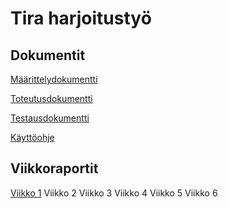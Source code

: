 # Tira harjoitustyö
## Dokumentit
[Määrittelydokumentti](https://github.com/minttugomez/tira-harjoitustyo/blob/master/dokumentaatio/M%C3%A4%C3%A4rittelydokumentti.md)

[Toteutusdokumentti]()

[Testausdokumentti]()

[Käyttöohje]()
## Viikkoraportit
[Viikko 1](https://github.com/minttugomez/tira-harjoitustyo/blob/master/dokumentaatio/Viikkoraportti1.md)
Viikko 2
Viikko 3
Viikko 4
Viikko 5
Viikko 6
